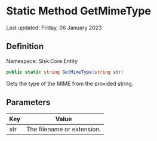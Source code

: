 # Static Method GetMimeType
Last updated: Friday, 06 January 2023

## Definition
Namespace: Sisk.Core.Entity

```csharp
public static string GetMimeType(string str)
```

Gets the type of the MIME from the provided string.

## Parameters

| Key | Value |
| --- | --- |
| str | The filename or extension. | 

